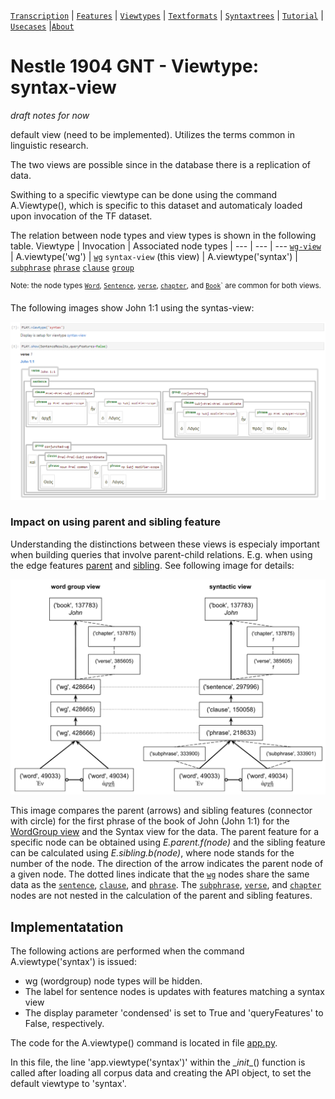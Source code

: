 <a name="start"></a>
[`Transcription`](transcription.md#start) | [`Features`](features/README.md#start) | [`Viewtypes`](viewtypes.md#start) | [`Textformats`](textformats.md#start) | [`Syntaxtrees`](syntaxtrees.md#start) | [`Tutorial`](../tutorial/README.md#start) | [`Usecases`](usecases/README.md#start) |[`About`](about.md#start)

# Nestle 1904 GNT - Viewtype: syntax-view


*draft notes for now* 

default view (need to be implemented). Utilizes the terms common in linguistic research.

The two views are possible since in the database there is a replication of data.

Swithing to a specific viewtype can be done using the command A.Viewtype(), which is specific to this dataset and automaticaly loaded upon invocation of the TF dataset.

The relation between node types and view types is shown in the following table.
Viewtype | Invocation | Associated node types | 
--- | --- | ---
[`wg-view`](wg-view.md#start) | A.viewtype('wg') |  [`wg`](features/featuresbynodetype.md#wordgroup-nodes) 
`syntax-view` (this view) | A.viewtype('syntax') | [`subphrase`](features/featuresbynodetype.md#subphrase-nodes) [`phrase`](features/featuresbynodetype.md#phrase-nodes) [`clause`](features/featuresbynodetype.md#clause-nodes) [`group`](features/featuresbynodetype.md#group-nodes)

<sup>Note: the node types  [`Word`](features/featuresbynodetype.md#word-nodes), [`Sentence`](features/featuresbynodetype.md#sentence-nodes), [`verse`](features/featuresbynodetype.md#verse-nodes), [`chapter`](features/featuresbynodetype.md#chapter-nodes), and [`Book`](features/featuresbynodetype.md#book-nodes)` are common for both views.</sup>


The following images show John 1:1 using the syntas-view:

<img src="features/images/John_1_1_syntax-view.png" width="650">

### Impact on using parent and sibling feature 

Understanding the distinctions between these views is especialy important when building queries that involve parent-child relations. E.g. when using the edge features [parent](features/parent.md#start) and [sibling](features/sibling.md#start). See following image for details:

<img src="features/images/wordgroup_syntactic_view.png" width="600">

This image compares the parent (arrows) and sibling features (connector with circle) for the first phrase of the book of John (John 1:1) for the [WordGroup view](wg-view.md#start) and the Syntax view for the data. The parent feature for a specific node can be obtained using *E.parent.f(node)* and the sibling feature can be calculated using *E.sibling.b(node)*, where node stands for the number of the node. The direction of the arrow indicates the parent node of a given node. The dotted lines indicate that the [`wg`](features/featuresbynodetype.md#wordgroup-nodes) nodes share the same data as the [`sentence`](features/featuresbynodetype.md#sentence-nodes), [`clause`](features/featuresbynodetype.md#clause-nodes), and [`phrase`](features/featuresbynodetype.md#phrase-nodes). The [`subphrase`](features/featuresbynodetype.md#subphrase-nodes), [`verse`](featuresbynodetype.md#verse-nodes), and [`chapter`](features/featuresbynodetype.md#chapter-nodes) nodes are not nested in the calculation of the parent and sibling features.

## Implementatation

The following actions are performed when the command A.viewtype('syntax') is issued:
  * wg (wordgroup) node types will be hidden.
  * The label for sentence nodes is updates with features matching a syntax view
  * The display parameter 'condensed' is set to True and 'queryFeatures' to False, respectively.

The code for the A.viewtype() command is located in file [app.py](../app/app.py). 

In this file, the line 'app.viewtype('syntax')' within the \__init__() function is called after loading all corpus data and creating the API object, to set the default viewtype to 'syntax'.
